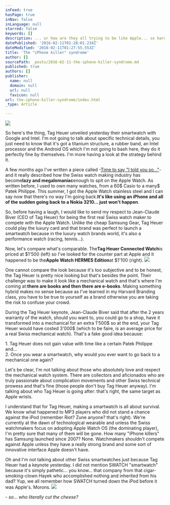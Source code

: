 ```yaml
---
inFeed: true
hasPage: true
inNav: false
inLanguage: null
starred: false
keywords: []
description: ... or how are they all trying to be like Apple... so hard...
datePublished: '2016-02-11T01:28:01.234Z'
dateModified: '2016-02-11T01:27:55.553Z'
title: 'The "iPhone killer" syndrome'
author: []
sourcePath: _posts/2016-02-11-the-iphone-killer-syndrome.md
published: true
authors: []
publisher:
  name: null
  domain: null
  url: null
  favicon: null
url: the-iphone-killer-syndrome/index.html
_type: Article

---
```

![](https://s3-us-west-2.amazonaws.com/the-grid-img/p/cf469996df1fe30e39842591238c57427a9c7316.jpg)

So here's the thing, Tag Heuer unveiled yesterday their smartwatch with Google and Intel. I'm not going to talk about specific technical details, you just need to know that it's got a titanium structure, a rubber band, an Intel processor and the Android OS which I'm not going to bash here, they do it perfectly fine by themselves. I'm more having a look at the strategy behind it.

A few months ago I've written a piece called -[Time to say "I told you so..."][0]- and it really described how the Swiss watch making industry has become**lazy and megalomaniac**enough to spit on the Apple Watch. As written before, I used to own many watches, from a 60$ Casio to a many$ Patek Philippe. This summer, I got the Apple Watch stainless steel and I can say now that there's no way I'm going back.**It's like using an iPhone and all of the sudden going back to a Nokia 3210... just won't happen**.

So, before having a laugh, I would like to send my respect to Jean-Claude Biver (CEO of Tag Heuer) for being the first real Swiss watch maker to compete with the Apple Watch. Unlike the cheap Samsung Gear, Tag Heuer could play the luxury card and that brand was perfect to launch a smartwatch because in the luxury watch brands world, it's also a performance watch (racing, tennis...). 

Now, let's compare what's comparable. The**Tag Heuer Connected Watch**is priced at $1'500 (left) so I've looked for the counter part at Apple and it happened to be the**Apple Watch HERMES Edition**at $1'100 (right).
![](https://s3-us-west-2.amazonaws.com/the-grid-img/p/e226df104eb19e66ffcb7ab4e946b1eaa5fe0295.jpg)

One cannot compare the look because it's too subjective and to be honest, the Tag Heuer is pretty nice looking but that's besides the point. Their challenge was to make it look like a mechanical watch and that's where I'm coming at:**there are books and then there are e-books**. Making something hybrid makes no sense because as I've learned in my Harvard Branding class, you have to be true to yourself as a brand otherwise you are taking the risk to confuse your crowd.

During the Tag Heuer keynote, Jean-Claude Biver said that after the 2 years warranty of the watch, should you want to, you could go to a shop, have it transformed into a mechanical for an extra 1'500$ so at the end, your Tag Heuer would have costed 3'000$ (which to be faire, is an average price for a real Swiss mechanical watch). That's a fake good idea because:

1\. Tag Heuer does not gain value with time like a certain Patek Philippe and...  
2\. Once you wear a smartwatch, why would you ever want to go back to a mechanical one again?

Let's be clear, I'm not talking about those who absolutely love and respect the mechanical watch system. There are collectors and aficionados who are truly passionate about complication movements and other Swiss technical prowess and that's fine (those people don't buy Tag Heuer anyway). I'm talking about who Tag Heuer is going after: that's right, the same target as Apple wrists. 

I understand that for Tag Heuer, making a smartwatch is all about survival. We know what happened to MP3 players who did not stand a chance against the iPod (remember Riot? Zune anyone? that's right). We're currently at the dawn of technological wearable and unless the Swiss watchmakers focus on adopting Apple Watch OS (the dominating player), I'm pretty sure that many of them will be gone. How many "iPhone killers" has Samsung launched since 2007? None. Watchmakers shouldn't compete against Apple unless they have a really strong brand and some sort of innovative interface Apple doesn't have.

Oh and I'm not talking about other Swiss smartwatches just because Tag Heuer had a keynote yesterday. I did not mention SWATCH "smartwatch" because it's simply pathetic... you know... that company from that cigar-smoking-clown Hayek who accomplished nothing and inherited from his dad? Yup, we all remember how SWATCH turned down the iPod before it was Apple's. Morons.
![](https://s3-us-west-2.amazonaws.com/the-grid-img/p/a06a50a7e4b832777382affa739ad11644616c89.jpg)

_- so... who literally cut the cheese?_

[0]: https://www.linkedin.com/pulse/time-say-i-told-you-so-nicolas-hou